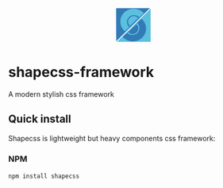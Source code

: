 <p align="center">
<a href="https://shapecss.com">
<img src="https://raw.githubusercontent.com/MicroDreamIT/shapecss-framework/master/public/logo/logo.svg" width=72 height=72>
</a>
</p>


# shapecss-framework
A modern stylish css framework
## Quick install

Shapecss is lightweight but heavy components css framework:

### NPM

```sh
npm install shapecss
```
